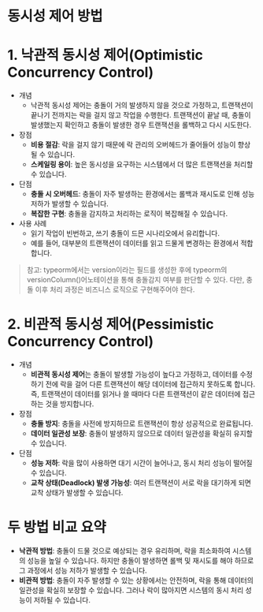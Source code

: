# 동시성 제어 방법

# 1. 낙관적 동시성 제어(Optimistic Concurrency Control)

- 개념
  - 낙관적 동시성 제어는 충돌이 거의 발생하지 않을 것으로 가정하고, 트랜잭션이 끝나기 전까지는 락을 걸지 않고 작업을 수행한다. 트랜잭션이 끝날 때, 충돌이 발생했는지 확인하고 충돌이 발생한 경우 트랜잭션을 롤백하고 다시 시도한다.
- 장점
  - **비용 절감**: 락을 걸지 않기 때문에 락 관리의 오버헤드가 줄어들어 성능이 향상될 수 있습니다.
  - **스케일링 용이**: 높은 동시성을 요구하는 시스템에서 더 많은 트랜잭션을 처리할 수 있습니다.
- 단점
  - **충돌 시 오버헤드**: 충돌이 자주 발생하는 환경에서는 롤백과 재시도로 인해 성능 저하가 발생할 수 있습니다.
  - **복잡한 구현**: 충돌을 감지하고 처리하는 로직이 복잡해질 수 있습니다.
- 사용 사례
  - 읽기 작업이 빈번하고, 쓰기 충돌이 드믄 시나리오에서 유리합니다.
  - 예를 들어, 대부분의 트랜잭션이 데이터를 읽고 드물게 변경하는 환경에서 적합합니다.

> 참고: typeorm에서는 version이라는 필드를 생성한 후에 typeorm의 versionColumn()어노테이션을 통해 충돌감지 여부를 판단할 수 있다.
> 다만, 충돌 이후 처리 과정은 비즈니스 로직으로 구현해주어야 한다.

# 2. 비관적 동시성 제어(Pessimistic Concurrency Control)

- 개념
  - **비관적 동시성 제어**는 충돌이 발생할 가능성이 높다고 가정하고, 데이터를 수정하기 전에 락을 걸어 다른 트랜잭션이 해당 데이터에 접근하지 못하도록 합니다. 즉, 트랜잭션이 데이터를 읽거나 쓸 때마다 다른 트랜잭션이 같은 데이터에 접근하는 것을 방지합니다.
- 장점
  - **충돌 방지**: 충돌을 사전에 방지하므로 트랜잭션이 항상 성공적으로 완료됩니다.
  - **데이터 일관성 보장**: 충돌이 발생하지 않으므로 데이터 일관성을 확실히 유지할 수 있습니다.
- 단점
  - **성능 저하**: 락을 많이 사용하면 대기 시간이 늘어나고, 동시 처리 성능이 떨어질 수 있습니다.
  - **교착 상태(Deadlock) 발생 가능성**: 여러 트랜잭션이 서로 락을 대기하게 되면 교착 상태가 발생할 수 있습니다.

# 두 방법 비교 요약

- **낙관적 방법**: 충돌이 드물 것으로 예상되는 경우 유리하며, 락을 최소화하여 시스템의 성능을 높일 수 있습니다. 하지만 충돌이 발생하면 롤백 및 재시도를 해야 하므로 그 과정에서 성능 저하가 발생할 수 있습니다.
- **비관적 방법**: 충돌이 자주 발생할 수 있는 상황에서는 안전하며, 락을 통해 데이터의 일관성을 확실히 보장할 수 있습니다. 그러나 락이 많아지면 시스템의 동시 처리 성능이 저하될 수 있습니다.
